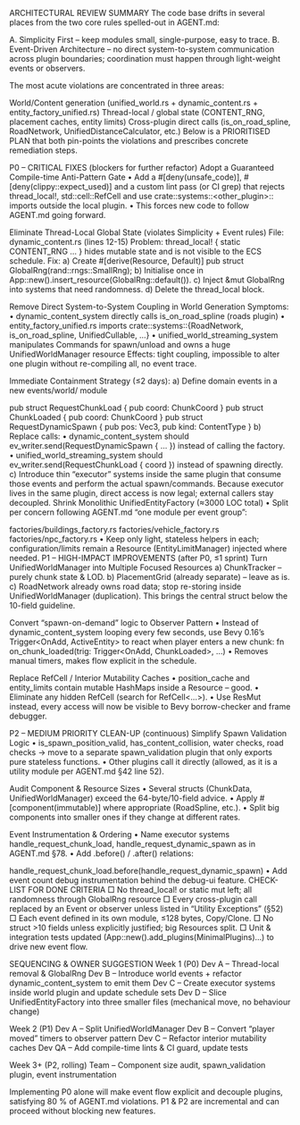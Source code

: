ARCHITECTURAL REVIEW SUMMARY
The code base drifts in several places from the two core rules spelled-out in AGENT.md:

A. Simplicity First – keep modules small, single-purpose, easy to trace.
B. Event-Driven Architecture – no direct system-to-system communication across plugin boundaries; coordination must happen through light-weight events or observers.

The most acute violations are concentrated in three areas:

World/Content generation (unified_world.rs + dynamic_content.rs + entity_factory_unified.rs)
Thread-local / global state (CONTENT_RNG, placement caches, entity limits)
Cross-plugin direct calls (is_on_road_spline, RoadNetwork, UnifiedDistanceCalculator, etc.)
Below is a PRIORITISED PLAN that both pin-points the violations and prescribes concrete remediation steps.

P0 – CRITICAL FIXES (blockers for further refactor)
Adopt a Guaranteed Compile-time Anti-Pattern Gate
• Add a #[deny(unsafe_code)], #[deny(clippy::expect_used)] and a custom lint pass (or CI grep) that rejects thread_local!, std::cell::RefCell and use crate::systems::<other_plugin>:: imports outside the local plugin.
• This forces new code to follow AGENT.md going forward.

Eliminate Thread-Local Global State (violates Simplicity + Event rules)
File: dynamic_content.rs (lines 12-15)
Problem: thread_local! { static CONTENT_RNG … } hides mutable state and is not visible to the ECS schedule.
Fix:
a) Create #[derive(Resource, Default)] pub struct GlobalRng(rand::rngs::SmallRng);
b) Initialise once in App::new().insert_resource(GlobalRng::default()).
c) Inject &mut GlobalRng into systems that need randomness.
d) Delete the thread_local block.

Remove Direct System-to-System Coupling in World Generation
Symptoms:
• dynamic_content_system directly calls is_on_road_spline (roads plugin)
• entity_factory_unified.rs imports crate::systems::{RoadNetwork, is_on_road_spline, UnifiedCullable, …}
• unified_world_streaming_system manipulates Commands for spawn/unload and owns a huge UnifiedWorldManager resource
Effects: tight coupling, impossible to alter one plugin without re-compiling all, no event trace.

Immediate Containment Strategy (≤2 days):
a) Define domain events in a new events/world/ module

pub struct RequestChunkLoad { pub coord: ChunkCoord }
pub struct ChunkLoaded { pub coord: ChunkCoord }
pub struct RequestDynamicSpawn { pub pos: Vec3, pub kind: ContentType }
b) Replace calls:
• dynamic_content_system should ev_writer.send(RequestDynamicSpawn { … }) instead of calling the factory.
• unified_world_streaming_system should ev_writer.send(RequestChunkLoad { coord }) instead of spawning directly.
c) Introduce thin “executor” systems inside the same plugin that consume those events and perform the actual spawn/commands. Because executor lives in the same plugin, direct access is now legal; external callers stay decoupled.
Shrink Monolithic UnifiedEntityFactory (≈3000 LOC total)
• Split per concern following AGENT.md “one module per event group”:

factories/buildings_factory.rs
factories/vehicle_factory.rs
factories/npc_factory.rs
• Keep only light, stateless helpers in each; configuration/limits remain a Resource (EntityLimitManager) injected where needed.
P1 – HIGH-IMPACT IMPROVEMENTS (after P0, ≤1 sprint)
Turn UnifiedWorldManager into Multiple Focused Resources
a) ChunkTracker – purely chunk state & LOD.
b) PlacementGrid (already separate) – leave as is.
c) RoadNetwork already owns road data; stop re-storing inside UnifiedWorldManager (duplication).
This brings the central struct below the 10-field guideline.

Convert “spawn-on-demand” logic to Observer Pattern
• Instead of dynamic_content_system looping every few seconds, use Bevy 0.16’s Trigger<OnAdd, ActiveEntity> to react when player enters a new chunk:
fn on_chunk_loaded(trig: Trigger<OnAdd, ChunkLoaded>, …)
• Removes manual timers, makes flow explicit in the schedule.

Replace RefCell / Interior Mutability Caches
• position_cache and entity_limits contain mutable HashMaps inside a Resource – good.
• Eliminate any hidden RefCell (search for RefCell<…>).
• Use ResMut instead, every access will now be visible to Bevy borrow-checker and frame debugger.

P2 – MEDIUM PRIORITY CLEAN-UP (continuous)
Simplify Spawn Validation Logic
• is_spawn_position_valid, has_content_collision, water checks, road checks → move to a separate spawn_validation plugin that only exports pure stateless functions.
• Other plugins call it directly (allowed, as it is a utility module per AGENT.md §42 line 52).

Audit Component & Resource Sizes
• Several structs (ChunkData, UnifiedWorldManager) exceed the 64-byte/10-field advice.
• Apply #[component(immutable)] where appropriate (RoadSpline, etc.).
• Split big components into smaller ones if they change at different rates.

Event Instrumentation & Ordering
• Name executor systems handle_request_chunk_load, handle_request_dynamic_spawn as in AGENT.md §78.
• Add .before() / .after() relations:

handle_request_chunk_load.before(handle_request_dynamic_spawn)
• Add event count debug instrumentation behind the debug-ui feature.
CHECK-LIST FOR DONE CRITERIA
□ No thread_local! or static mut left; all randomness through GlobalRng resource
□ Every cross-plugin call replaced by an Event or observer unless listed in “Utility Exceptions” (§52)
□ Each event defined in its own module, ≤128 bytes, Copy/Clone.
□ No struct >10 fields unless explicitly justified; big Resources split.
□ Unit & integration tests updated (App::new().add_plugins(MinimalPlugins)…) to drive new event flow.

SEQUENCING & OWNER SUGGESTION
Week 1 (P0)
Dev A – Thread-local removal & GlobalRng
Dev B – Introduce world events + refactor dynamic_content_system to emit them
Dev C – Create executor systems inside world plugin and update schedule sets
Dev D – Slice UnifiedEntityFactory into three smaller files (mechanical move, no behaviour change)

Week 2 (P1)
Dev A – Split UnifiedWorldManager
Dev B – Convert “player moved” timers to observer pattern
Dev C – Refactor interior mutability caches
Dev QA – Add compile-time lints & CI guard, update tests

Week 3+ (P2, rolling)
Team – Component size audit, spawn_validation plugin, event instrumentation

Implementing P0 alone will make event flow explicit and decouple plugins, satisfying 80 % of AGENT.md violations. P1 & P2 are incremental and can proceed without blocking new features.